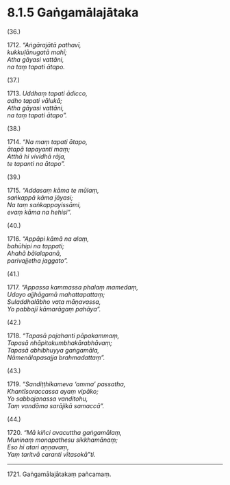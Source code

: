 # 8.1.5 Gaṅgamālajātaka

(36.)

1712\. _“Aṅgārajātā pathavī,_  
_kukkuḷānugatā mahī;_  
_Atha gāyasi vattāni,_  
_na taṃ tapati ātapo._  

(37.)

1713\. _Uddhaṃ tapati ādicco,_  
_adho tapati vālukā;_  
_Atha gāyasi vattāni,_  
_na taṃ tapati ātapo”._  

(38.)

1714\. _“Na maṃ tapati ātapo,_  
_ātapā tapayanti maṃ;_  
_Atthā hi vividhā rāja,_  
_te tapanti na ātapo”._  

(39.)

1715\. _“Addasaṃ kāma te mūlaṃ,_  
_saṅkappā kāma jāyasi;_  
_Na taṃ saṅkappayissāmi,_  
_evaṃ kāma na hehisi”._  

(40.)

1716\. _“Appāpi kāmā na alaṃ,_  
_bahūhipi na tappati;_  
_Ahahā bālalapanā,_  
_parivajjetha jaggato”._  

(41.)

1717\. _“Appassa kammassa phalaṃ mamedaṃ,_  
_Udayo ajjhāgamā mahattapattaṃ;_  
_Suladdhalābho vata māṇavassa,_  
_Yo pabbajī kāmarāgaṃ pahāya”._  

(42.)

1718\. _“Tapasā pajahanti pāpakammaṃ,_  
_Tapasā nhāpitakumbhakārabhāvaṃ;_  
_Tapasā abhibhuyya gaṅgamāla,_  
_Nāmenālapasajja brahmadattaṃ”._  

(43.)

1719\. _“Sandiṭṭhikameva ‘amma’ passatha,_  
_Khantīsoraccassa ayaṃ vipāko;_  
_Yo sabbajanassa vanditohu,_  
_Taṃ vandāma sarājikā samaccā”._  

(44.)

1720\. _“Mā kiñci avacuttha gaṅgamālaṃ,_  
_Muninaṃ monapathesu sikkhamānaṃ;_  
_Eso hi atari aṇṇavaṃ,_  
_Yaṃ taritvā caranti vītasokā”ti._  

---

1721\. Gaṅgamālajātakaṃ pañcamaṃ.
